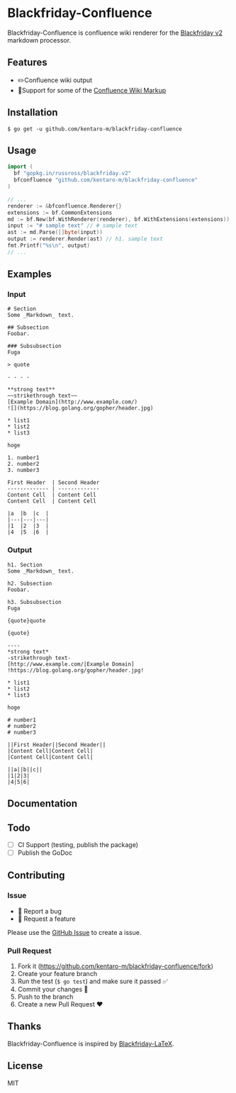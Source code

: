 # Blackfriday-Confluence
Blackfriday-Confluence is confluence wiki renderer for the [Blackfriday v2](https://github.com/russross/blackfriday) markdown processor.

## Features
* :pencil2:Confluence wiki output
* :angel:Support for some of the [Confluence Wiki Markup](https://confluence.atlassian.com/confcloud/confluence-wiki-markup-938044804.html)

## Installation
```
$ go get -u github.com/kentaro-m/blackfriday-confluence
```

## Usage
```go
import (
  bf "gopkg.in/russross/blackfriday.v2"
  bfconfluence "github.com/kentaro-m/blackfriday-confluence"
)

// ...
renderer := &bfconfluence.Renderer{}
extensions := bf.CommonExtensions
md := bf.New(bf.WithRenderer(renderer), bf.WithExtensions(extensions))
input := "# sample text" // # sample text
ast := md.Parse([]byte(input))
output := renderer.Render(ast) // h1. sample text
fmt.Printf("%s\n", output)
// ...
```

## Examples

### Input
```
# Section
Some _Markdown_ text.

## Subsection
Foobar.

### Subsubsection
Fuga

> quote

- - - -

**strong text**
~~strikethrough text~~
[Example Domain](http://www.example.com/)
![](https://blog.golang.org/gopher/header.jpg)

* list1
* list2
* list3

hoge

1. number1
2. number2
3. number3

First Header  | Second Header
------------- | -------------
Content Cell  | Content Cell
Content Cell  | Content Cell

|a  |b  |c  |
|---|---|---|
|1  |2  |3  |
|4  |5  |6  |
```

### Output
```
h1. Section
Some _Markdown_ text.

h2. Subsection
Foobar.

h3. Subsubsection
Fuga

{quote}quote

{quote}

----
*strong text*
-strikethrough text-
[http://www.example.com/|Example Domain]
!https://blog.golang.org/gopher/header.jpg!

* list1
* list2
* list3

hoge

# number1
# number2
# number3

||First Header||Second Header||
|Content Cell|Content Cell|
|Content Cell|Content Cell|

||a||b||c||
|1|2|3|
|4|5|6|
```

## Documentation

## Todo
- [ ] CI Support (testing, publish the package)
- [ ] Publish the GoDoc

## Contributing

### Issue

* :bug: Report a bug
* :gift: Request a feature

Please use the [GitHub Issue](https://github.com/kentaro-m/blackfriday-confluence/issues) to create a issue.

### Pull Request

1. Fork it (<https://github.com/kentaro-m/blackfriday-confluence/fork>)
2. Create your feature branch
3. Run the test (`$ go test`) and make sure it passed :white_check_mark:
4. Commit your changes :pencil:
5. Push to the branch
6. Create a new Pull Request :heart:

## Thanks
Blackfriday-Confluence is inspired by [Blackfriday-LaTeX](https://github.com/Ambrevar/blackfriday-latex).

## License
MIT
